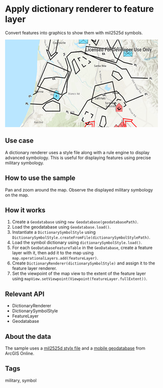 # Apply dictionary renderer to feature layer

Convert features into graphics to show them with mil2525d symbols.

![Image of apply dictionary renderer to feature layer](apply-dictionary-renderer-to-feature-layer.png)

## Use case

A dictionary renderer uses a style file along with a rule engine to display advanced symbology. This is useful for displaying features using precise military symbology.

## How to use the sample

Pan and zoom around the map. Observe the displayed military symbology on the map.

## How it works

1. Create a `Geodatabase` using `new Geodatabase(geodatabasePath)`.
2. Load the geodatabase using `Geodatabase.load()`.
3. Instantiate a `DictionarySymbolStyle`  using `DictionarySymbolStyle.createFromFile(dictionarySymbolStylePath)`.
4. Load the symbol dictionary using `dictionarySymbolStyle.load()`.
5. For each `GeoDatabaseFeatureTable` in the `GeoDatabase`, create a feature layer with it, then add it to the map using `map.operationalLayers.add(featureLayer)`.
6. Create `DictionaryRenderer(dictionarySymbolStyle)` and assign it to the feature layer renderer.
7. Set the viewpoint of the map view to the extent of the feature layer using `mapView.setViewpoint(Viewpoint(featureLayer.fullExtent))`.

## Relevant API

* DictionaryRenderer
* DictionarySymbolStyle
* FeatureLayer
* Geodatabase

## About the data

The sample uses a [mil2525d stylx file](https://www.arcgis.com/home/item.html?id=c78b149a1d52414682c86a5feeb13d30) and a [mobile geodatabase](https://www.arcgis.com/home/item.html?id=e0d41b4b409a49a5a7ba11939d8535dc) from ArcGIS Online.

## Tags

military, symbol
